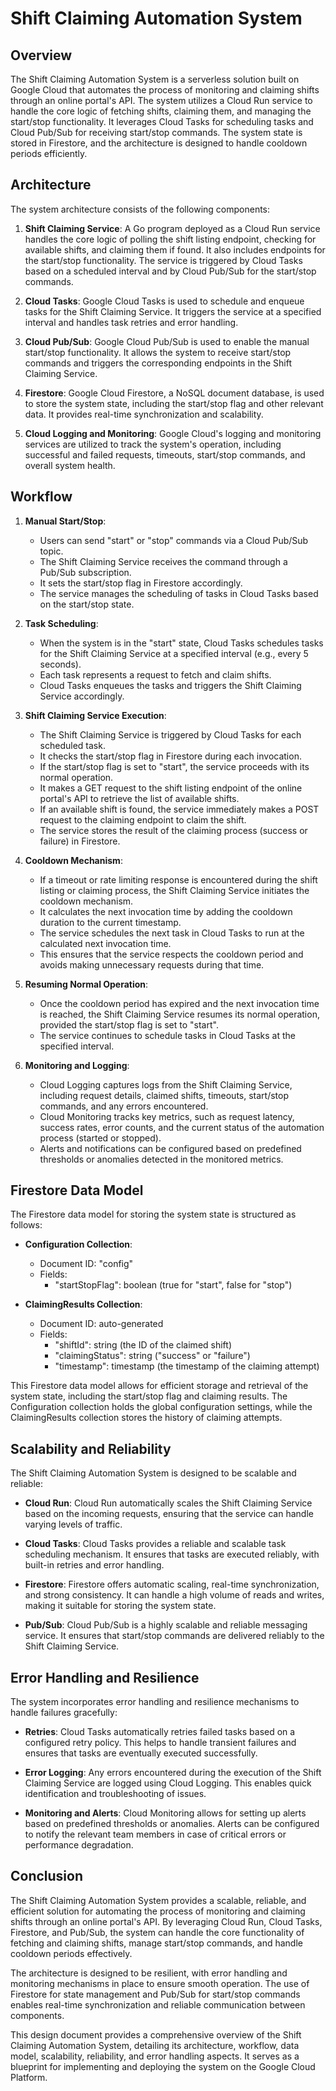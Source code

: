 # Shift Claiming Automation System

## Overview

The Shift Claiming Automation System is a serverless solution built on Google Cloud that automates the process of monitoring and claiming shifts through an online portal's API. The system utilizes a Cloud Run service to handle the core logic of fetching shifts, claiming them, and managing the start/stop functionality. It leverages Cloud Tasks for scheduling tasks and Cloud Pub/Sub for receiving start/stop commands. The system state is stored in Firestore, and the architecture is designed to handle cooldown periods efficiently.

## Architecture

The system architecture consists of the following components:

1. **Shift Claiming Service**: A Go program deployed as a Cloud Run service handles the core logic of polling the shift listing endpoint, checking for available shifts, and claiming them if found. It also includes endpoints for the start/stop functionality. The service is triggered by Cloud Tasks based on a scheduled interval and by Cloud Pub/Sub for the start/stop commands.

2. **Cloud Tasks**: Google Cloud Tasks is used to schedule and enqueue tasks for the Shift Claiming Service. It triggers the service at a specified interval and handles task retries and error handling.

3. **Cloud Pub/Sub**: Google Cloud Pub/Sub is used to enable the manual start/stop functionality. It allows the system to receive start/stop commands and triggers the corresponding endpoints in the Shift Claiming Service.

4. **Firestore**: Google Cloud Firestore, a NoSQL document database, is used to store the system state, including the start/stop flag and other relevant data. It provides real-time synchronization and scalability.

5. **Cloud Logging and Monitoring**: Google Cloud's logging and monitoring services are utilized to track the system's operation, including successful and failed requests, timeouts, start/stop commands, and overall system health.

## Workflow

1. **Manual Start/Stop**:

   - Users can send "start" or "stop" commands via a Cloud Pub/Sub topic.
   - The Shift Claiming Service receives the command through a Pub/Sub subscription.
   - It sets the start/stop flag in Firestore accordingly.
   - The service manages the scheduling of tasks in Cloud Tasks based on the start/stop state.

2. **Task Scheduling**:

   - When the system is in the "start" state, Cloud Tasks schedules tasks for the Shift Claiming Service at a specified interval (e.g., every 5 seconds).
   - Each task represents a request to fetch and claim shifts.
   - Cloud Tasks enqueues the tasks and triggers the Shift Claiming Service accordingly.

3. **Shift Claiming Service Execution**:

   - The Shift Claiming Service is triggered by Cloud Tasks for each scheduled task.
   - It checks the start/stop flag in Firestore during each invocation.
   - If the start/stop flag is set to "start", the service proceeds with its normal operation.
   - It makes a GET request to the shift listing endpoint of the online portal's API to retrieve the list of available shifts.
   - If an available shift is found, the service immediately makes a POST request to the claiming endpoint to claim the shift.
   - The service stores the result of the claiming process (success or failure) in Firestore.

4. **Cooldown Mechanism**:

   - If a timeout or rate limiting response is encountered during the shift listing or claiming process, the Shift Claiming Service initiates the cooldown mechanism.
   - It calculates the next invocation time by adding the cooldown duration to the current timestamp.
   - The service schedules the next task in Cloud Tasks to run at the calculated next invocation time.
   - This ensures that the service respects the cooldown period and avoids making unnecessary requests during that time.

5. **Resuming Normal Operation**:

   - Once the cooldown period has expired and the next invocation time is reached, the Shift Claiming Service resumes its normal operation, provided the start/stop flag is set to "start".
   - The service continues to schedule tasks in Cloud Tasks at the specified interval.

6. **Monitoring and Logging**:
   - Cloud Logging captures logs from the Shift Claiming Service, including request details, claimed shifts, timeouts, start/stop commands, and any errors encountered.
   - Cloud Monitoring tracks key metrics, such as request latency, success rates, error counts, and the current status of the automation process (started or stopped).
   - Alerts and notifications can be configured based on predefined thresholds or anomalies detected in the monitored metrics.

## Firestore Data Model

The Firestore data model for storing the system state is structured as follows:

- **Configuration Collection**:

  - Document ID: "config"
  - Fields:
    - "startStopFlag": boolean (true for "start", false for "stop")

- **ClaimingResults Collection**:
  - Document ID: auto-generated
  - Fields:
    - "shiftId": string (the ID of the claimed shift)
    - "claimingStatus": string ("success" or "failure")
    - "timestamp": timestamp (the timestamp of the claiming attempt)

This Firestore data model allows for efficient storage and retrieval of the system state, including the start/stop flag and claiming results. The Configuration collection holds the global configuration settings, while the ClaimingResults collection stores the history of claiming attempts.

## Scalability and Reliability

The Shift Claiming Automation System is designed to be scalable and reliable:

- **Cloud Run**: Cloud Run automatically scales the Shift Claiming Service based on the incoming requests, ensuring that the service can handle varying levels of traffic.

- **Cloud Tasks**: Cloud Tasks provides a reliable and scalable task scheduling mechanism. It ensures that tasks are executed reliably, with built-in retries and error handling.

- **Firestore**: Firestore offers automatic scaling, real-time synchronization, and strong consistency. It can handle a high volume of reads and writes, making it suitable for storing the system state.

- **Pub/Sub**: Cloud Pub/Sub is a highly scalable and reliable messaging service. It ensures that start/stop commands are delivered reliably to the Shift Claiming Service.

## Error Handling and Resilience

The system incorporates error handling and resilience mechanisms to handle failures gracefully:

- **Retries**: Cloud Tasks automatically retries failed tasks based on a configured retry policy. This helps to handle transient failures and ensures that tasks are eventually executed successfully.

- **Error Logging**: Any errors encountered during the execution of the Shift Claiming Service are logged using Cloud Logging. This enables quick identification and troubleshooting of issues.

- **Monitoring and Alerts**: Cloud Monitoring allows for setting up alerts based on predefined thresholds or anomalies. Alerts can be configured to notify the relevant team members in case of critical errors or performance degradation.

## Conclusion

The Shift Claiming Automation System provides a scalable, reliable, and efficient solution for automating the process of monitoring and claiming shifts through an online portal's API. By leveraging Cloud Run, Cloud Tasks, Firestore, and Pub/Sub, the system can handle the core functionality of fetching and claiming shifts, manage start/stop commands, and handle cooldown periods effectively.

The architecture is designed to be resilient, with error handling and monitoring mechanisms in place to ensure smooth operation. The use of Firestore for state management and Pub/Sub for start/stop commands enables real-time synchronization and reliable communication between components.

This design document provides a comprehensive overview of the Shift Claiming Automation System, detailing its architecture, workflow, data model, scalability, reliability, and error handling aspects. It serves as a blueprint for implementing and deploying the system on the Google Cloud Platform.
